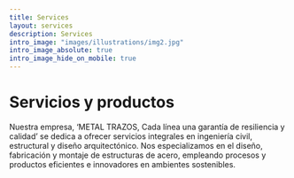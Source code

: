 ```yaml
---
title: Services
layout: services
description: Services
intro_image: "images/illustrations/img2.jpg"
intro_image_absolute: true
intro_image_hide_on_mobile: true
---
```


# Servicios y productos

Nuestra empresa, ‘METAL TRAZOS, Cada línea una garantía de resiliencia y calidad’ se dedica a ofrecer servicios integrales en ingeniería civil, estructural y diseño arquitectónico. Nos especializamos en el diseño, fabricación y montaje de estructuras de acero, empleando procesos y productos eficientes e innovadores en ambientes sostenibles.
